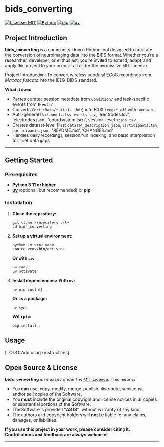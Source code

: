 # bids_converting

[![License: MIT](https://img.shields.io/badge/License-MIT-blue.svg)](https://opensource.org/licenses/MIT)
[![Python](https://img.shields.io/badge/python-3.11%2B-blue)](https://www.python.org/downloads/)
[![pip](https://img.shields.io/badge/pip-supported-blue)](https://pip.pypa.io/)
[![uv](https://img.shields.io/badge/uv-supported-blue)](https://github.com/astral-sh/uv)


## Project Introduction

**bids_converting** is a community-driven Python tool designed to facilitate the conversion of neuroimaging data into the BIDS format. Whether you’re a researcher, developer, or enthusiast, you’re invited to extend, adapt, and apply this project to your needs—all under the permissive MIT License.

[//]: # (TODO: Human to fill in project introduction with your project's actual details and goals.)
Project Introduction: To convert wireless subdural ECoG recordings from *Macaca fuscata* into the iEEG-BIDS standard. 

**What it does**
- Parses curated session metadata from `Condition/` and task-specific events from `Events/`
- Converts `CortecData/*.bin` (+ `.hdr`) into BIDS `ieeg/*.edf` with sidecars
- Auto-generates `channels.tsv`, `events.tsv`, 'electrodes.tsv', 'electrodes.json', 'coordsystem.json', session-level `scans.tsv` 
- Creates dataset-level files: `dataset_description.json`, `participants.tsv`, `participants.json`, 'README.md', 'CHANGES.md' 
- Handles daily recordings, session/run indexing, and basic interpolation for brief data gaps

---

## Getting Started

### Prerequisites

- **Python 3.11 or higher**
- **[uv](https://github.com/astral-sh/uv)** (optional, but recommended) or **pip**

### Installation

1. **Clone the repository:**
    ```
    git clone <repository-url>
    cd bids_converting
    ```

2. **Set up a virtual environment:**
    ```
    python -m venv venv
    source venv/bin/activate
    ```
    **Or with `uv`:**
    ```
    uv venv
    uv activate
    ```

3. **Install dependencies:**
    **With `uv`:**
    ```
    uv pip install .
    ```
    **Or as a package:**
    ```
    uv sync
    ```
    **With `pip`:**
    ```
    pip install .
    ```

## Usage

[TODO: Add usage instructions]

## Open Source & License

**bids_converting** is released under the [MIT License](https://opensource.org/licenses/MIT). This means:

- You **can** use, copy, modify, merge, publish, distribute, sublicense, and/or sell copies of the Software.
- You **must** include the original copyright and license notices in all copies or substantial portions of the Software.
- The Software is provided **“AS IS”**, without warranty of any kind.
- The authors and copyright holders will **not** be liable for any claims, damages, or liabilities.

**If you use this project in your work, please consider citing it. Contributions and feedback are always welcome!**

---
